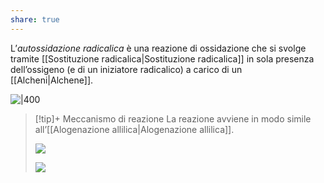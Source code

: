 ```yaml
---
share: true
---
```

L’*autossidazione radicalica* è una reazione di ossidazione che si svolge tramite [[Sostituzione radicalica|Sostituzione radicalica]] in sola presenza dell’ossigeno (e di un iniziatore radicalico) a carico di un [[Alcheni|Alchene]].

![|400](7b7310b9c58daf763c1a66953e65a5ca_MD5%201.png)

> [!tip]+ Meccanismo di reazione
> La reazione avviene in modo simile all’[[Alogenazione allilica|Alogenazione allilica]].
> 
> ![](3b619382fd43b1f5a3ea279856ddee1b_MD5%201.png)
> 
> ![](52d5b9c9944e0d46132f22d410234f84_MD5%201.png)
>